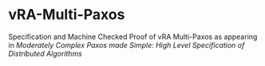 # vRA-Multi-Paxos

Specification and Machine Checked Proof of vRA Multi-Paxos as appearing in _Moderately Complex Paxos made Simple: High Level Specification of Distributed Algorithms_
